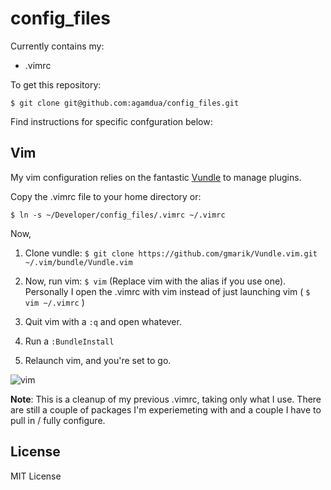config_files
============

Currently contains my:
  - .vimrc

To get this repository:

`$ git clone git@github.com:agamdua/config_files.git`


Find instructions for specific confguration below:

Vim
---
My vim configuration relies on the fantastic [Vundle](https://github.com/gmarik/Vundle.vim) to manage plugins.

Copy the .vimrc file to your home directory or:

`$ ln -s ~/Developer/config_files/.vimrc ~/.vimrc`

Now,

1. Clone vundle: `$ git clone https://github.com/gmarik/Vundle.vim.git ~/.vim/bundle/Vundle.vim`

2. Now, run vim: `$ vim` (Replace vim with the alias if you use one). Personally I open the .vimrc with vim instead of just launching vim ( `$ vim ~/.vimrc` )

3. Quit vim with a ```:q``` and open whatever.

4. Run a `:BundleInstall`

5. Relaunch vim, and you're set to go.
 
![vim](https://dl.dropboxusercontent.com/u/23311727/vim.png)

__Note__: This is a cleanup of my previous .vimrc, taking only what I use. There are still a couple of packages I'm experiemeting with and a couple I have to pull in / fully configure.

License
-------
MIT License
